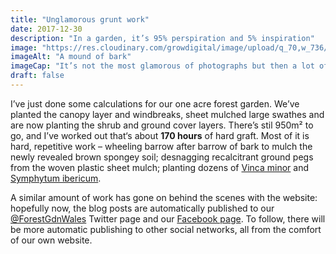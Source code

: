 ```yaml
---
title: "Unglamorous grunt work"
date: 2017-12-30
description: "In a garden, it’s 95% perspiration and 5% inspiration"
image: "https://res.cloudinary.com/growdigital/image/upload/q_70,w_736/v1543960068/bark-38665529034.jpg"
imageAlt: "A mound of bark"
imageCap: "It’s not the most glamorous of photographs but then a lot of gardening is about the grunt work"
draft: false
---
```


I’ve just done some calculations for our one acre forest garden. We’ve planted the canopy layer and windbreaks, sheet mulched large swathes and are now planting the shrub and ground cover layers. There’s stil 950m² to go, and I’ve worked out that‘s about **170 hours** of hard graft. Most of it is hard, repetitive work – wheeling barrow after barrow of bark to mulch the newly revealed brown spongey soil; desnagging recalcitrant ground pegs from the woven plastic sheet mulch; planting dozens of [Vinca minor](http://www.pfaf.org/user/plant.aspx?latinname=Vinca+minor) and [Symphytum ibericum](https://www.rhs.org.uk/plants/details?plantid=1894).

A similar amount of work has gone on behind the scenes with the website: hopefully now, the blog posts are automatically published to our [@ForestGdnWales](https://twitter.com/forestgdnwales) Twitter page and our [Facebook page](https://www.facebook.com/forestgardenwales/). To follow, there will be more automatic publishing to other social networks, all from the comfort of our own website.
